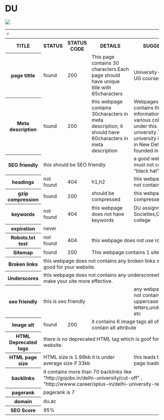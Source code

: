 # DU
<html>
<img src="https://upload.wikimedia.org/wikipedia/en/8/84/University_of_Delhi.png">
<table>
<tr>
<th colspan="5"><marquee direction="right">Delhi University</marquee></th>
</tr><tr>
<th>TITLE</th>
<th>STATUS</th>
<th>STATUS CODE</th>
<th>DETAILS</th>
<th>SUGGESTION</th>
</tr>
<tr>
<th>page tittle</th>
<td>found</td>
<td>200</td>
<td>This page contains 30 characters.Each page should have unique title with 65characters</td>
<td>University of Delhi for UG courses.</td>
</tr>
<tr>
<th>Meta description</th>
<td>found</td>
<td>200</td>
<td>this webpage contains 30characters in meta description, it should have 60characters in meta description</td>
<td>Webpages of this site contains the information about various colleges under this university.This university is located in New Delhi.It was founded in 1922. </td>
</tr>
<tr>
<th>SEO friendly</th>
<td colspan="3">this should be SEO friendly</td>
<td>a good webpage must not contain "black hat"</td>
</tr>
<tr>
<th>headings</th>
<td>not found</td>
<td>404</td>
<td>h1,h2</td>
<td>this webpage does not contains h1,h2</td>
</tr>
<tr>
<th>gzip compression</th>
<td>found</td>
<td>200</td>
<td>should be compressed</td>
<td>this webpage is compressed</td>
</tr>
<tr>
<th>keywords</th>
<td>not found</td>
<td>404</td>
<td>this webpage does not have keywords</td>
<td>DU assignments,DU Societies,Government college</td>
</tr>
<tr>
<th>expiration</th>
<td colspan="4">never</td>
</tr>
<tr>
<th>Robots.txt test</th>
<td>not found</td>
<td>404</td>
<td colspan="2">this webpage does not use robots.txt</td>
</tr>
<tr>
<th>Sitemap</th>
<td>found</td>
<td>200</td>
<td colspan="2">This webpage contains 1 sitemap</td>
</tr>
<tr>
<th>Broken links</th>
<td colspan="4">this webpage does not contains any broken links which is good for your website.</td>
</tr>
<tr>
<th>Underscores</th>
<td colspan="4">this webpage does not contains any underscorewhich will make your site more effective.</td>
</tr>
<tr>
<th>seo friendly</th>
<td colspan="3">this is seo friendly </td>
<td>any webpage must not contain uppercase letters,underscores etc</td>
</tr>
<tr>
<th>Image alt</th>
<td>found</td>
<td>200</td>
<td colspan="2">it contains 6 image tags  all of them contain alt attribute</td>
</tr>
<tr>
<th>HTML Deprecated tags</th>
<td colspan="4">there is no deprecated HTML tag which is goof for your website.</td>
</tr>
<tr>
<th>HTML page size</th>
<td colspan="3"> HTML size is 1.98kb it is under average size if 33kb</td>
<td>this leads to faster page loading</td>
</tr>
<tr>
<th>backlinks</th>
<td colspan="4">it contains more than 70 backlinks like "http://gojobx.in/delhi-university/cut-off" , "http://wwww.career/splus-in/delhi-university-result/"</td>
</tr>
<tr>
<th>pagerank</th>
<td colspan="4"> pagerank is 7</td>
<tr>
<th>domain</th>
<td colspan="2">du.ac</td>
</tr>
<tr>
<th>SEO Score</th>
<td colspan="2">95%</td>
</tr>
</table>
</html
